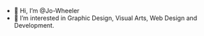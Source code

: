 - 👋 Hi, I’m @Jo-Wheeler
- 👀 I’m interested in Graphic Design, Visual Arts, Web Design and Development. 

<!---
Jo-Wheeler/Jo-Wheeler is a ✨ special ✨ repository because its `README.md` (this file) appears on your GitHub profile.
You can click the Preview link to take a look at your changes.
--->
